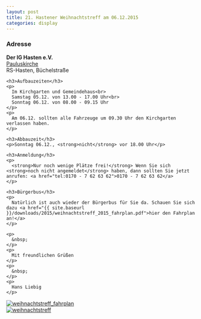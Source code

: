 ```yaml
---
layout: post
title: 21. Hastener Weihnachtstreff am 06.12.2015
categories: display
---
```

<div class="row">
  <div class="col-md-6">
    <h3>Adresse</h3>
    <strong>Der IG Hasten e.V.</strong><br>
    <a href="https://www.openstreetmap.org/way/275952840">Pauluskirche</a><br>
    RS-Hasten, Büchelstraße

    <h3>Aufbauzeiten</h3>
    <p>
      Im Kirchgarten und Gemeindehaus<br>
      Samstag 05.12. von 13.00 - 17.00 Uhr<br>
      Sonntag 06.12. von 08.00 - 09.15 Uhr
    </p>
    <p>
      Am 06.12. sollten alle Fahrzeuge um 09.30 Uhr den Kirchgarten verlassen haben.
    </p>

    <h3>Abbauzeit</h3>
    <p>Sonntag 06.12., <strong>nicht</strong> vor 18.00 Uhr</p>

    <h3>Anmeldung</h3>
    <p>
      <strong>Nur noch wenige Plätze frei!</strong> Wenn Sie sich <strong>noch nicht angemeldet</strong> haben, dann sollten Sie jetzt anrufen: <a href="tel:0170 - 7 62 63 62">0170 - 7 62 63 62</a>
    </p>

    <h3>Bürgerbus</h3>
    <p>
      Natürlich ist auch wieder der Bürgerbus für Sie da. Schauen Sie sich dazu <a href="{{ site.baseurl }}/downloads/2015/weihnachtstreff_2015_fahrplan.pdf">hier den Fahrplan an!</a>
    </p>

    <p>
      &nbsp;
    </p>
    <p>
      Mit freundlichen Grüßen
    </p>
    <p>
      &nbsp;
    </p>
    <p>
      Hans Liebig
    </p>
  </div>
  <div class="col-md-3">
    <a href="{{ site.baseurl }}/downloads/2015/weihnachtstreff_2015_fahrplan.pdf">
      <img src="{{ site.baseurl }}/images/2015/weihnachtstreff_2015_fahrplan_thumb.jpg" alt="weihnachtstreff_fahrplan" />
    </a>
  </div>
  <div class="col-md-3">
    <a href="{{ site.baseurl }}/downloads/2015/weihnachtstreff_2015.pdf">
      <img src="{{ site.baseurl }}/images/2015/weihnachtstreff_2015_thumb.jpg" alt="weihnachtstreff" />
    </a>
  </div>
</div>
